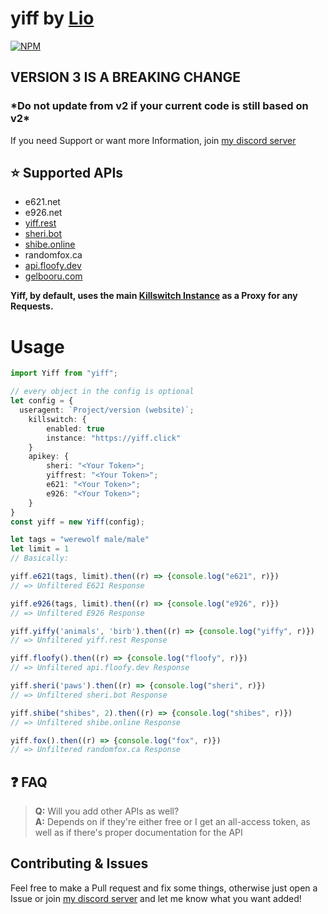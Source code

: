 # yiff by [Lio](https://wrwlf.co "my homepage")

[![NPM](https://nodei.co/npm/yiff.png)](https://nodei.co/npm/yiff/)

## **VERSION 3 IS A BREAKING CHANGE**

### **\*Do not** update from v2 if your current code is still based on v2\*

If you need Support or want more Information, join [my discord server](https://discord.gg/He2822y "a link to my discord server")

## ⭐️ Supported APIs

- e621.net
- e926.net
- [yiff.rest](https://yiff.rest)
- [sheri.bot](https://sheri.bot)
- [shibe.online](https://shibe.online)
- randomfox.ca
- [api.floofy.dev](https://floofy.dev)
- [gelbooru.com](https://gelbooru.com)

**Yiff, by default, uses the main [Killswitch Instance](https://yiff.click) as a Proxy for any Requests.**

# Usage

```ts
import Yiff from "yiff";

// every object in the config is optional
let config = {
  useragent: `Project/version (website)`;
    killswitch: {
        enabled: true
        instance: "https://yiff.click"
    }
    apikey: {
        sheri: "<Your Token>";
        yiffrest: "<Your Token>";
        e621: "<Your Token>";
        e926: "<Your Token>";
    }
}
const yiff = new Yiff(config);

let tags = "werewolf male/male"
let limit = 1
// Basically:

yiff.e621(tags, limit).then((r) => {console.log("e621", r)})
// => Unfiltered E621 Response

yiff.e926(tags, limit).then((r) => {console.log("e926", r)})
// => Unfiltered E926 Response

yiff.yiffy('animals', 'birb').then((r) => {console.log("yiffy", r)})
// => Unfiltered yiff.rest Response

yiff.floofy().then((r) => {console.log("floofy", r)})
// => Unfiltered api.floofy.dev Response

yiff.sheri('paws').then((r) => {console.log("sheri", r)})
// => Unfiltered sheri.bot Response

yiff.shibe("shibes", 2).then((r) => {console.log("shibes", r)})
// => Unfiltered shibe.online Response

yiff.fox().then((r) => {console.log("fox", r)})
// => Unfiltered randomfox.ca Response

```

## ❓ FAQ

> **Q:** Will you add other APIs as well?\
> **A:** Depends on if they're either free or I get an all-access token, as well as if there's proper documentation for the API

## Contributing & Issues

Feel free to make a Pull request and fix some things, otherwise just open a Issue or join [my discord server](https://discord.gg/He2822y) and let me know what you want added!
